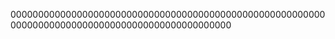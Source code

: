 
0000000000000000000000000000000000000000000000000000000000000000000000000000000000000000000000000






















